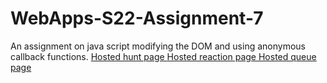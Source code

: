 # WebApps-S22-Assignment-7
An assignment on java script modifying the DOM and using anonymous callback functions.
<a href="https://44-563-web-apps-s22.github.io/webapps-s22-assignment-7-AshokBabuMannam/hunt.html"> Hosted hunt page </a>
<a href="https://44-563-web-apps-s22.github.io/webapps-s22-assignment-7-AshokBabuMannam/reaction.html"> Hosted reaction page </a>
<a href="https://44-563-web-apps-s22.github.io/webapps-s22-assignment-7-AshokBabuMannam/queue.html"> Hosted queue page </a>
